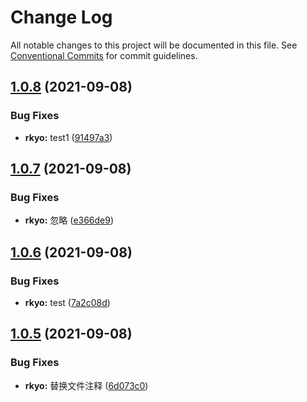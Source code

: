 # Change Log

All notable changes to this project will be documented in this file.
See [Conventional Commits](https://conventionalcommits.org) for commit guidelines.

## [1.0.8](https://github.com/xiaokyo/xiaokyo-packages/compare/@xiaokyo/rkyo@1.0.7...@xiaokyo/rkyo@1.0.8) (2021-09-08)


### Bug Fixes

* **rkyo:** test1 ([91497a3](https://github.com/xiaokyo/xiaokyo-packages/commit/91497a358485f93ec442f9e7a03346a3a656a841))





## [1.0.7](https://github.com/xiaokyo/xiaokyo-packages/compare/@xiaokyo/rkyo@1.0.6...@xiaokyo/rkyo@1.0.7) (2021-09-08)


### Bug Fixes

* **rkyo:** 忽略 ([e366de9](https://github.com/xiaokyo/xiaokyo-packages/commit/e366de9686d54c29154c8a8174b2160a71501d81))





## [1.0.6](https://github.com/xiaokyo/xiaokyo-packages/compare/@xiaokyo/rkyo@1.0.5...@xiaokyo/rkyo@1.0.6) (2021-09-08)


### Bug Fixes

* **rkyo:** test ([7a2c08d](https://github.com/xiaokyo/xiaokyo-packages/commit/7a2c08d459c69f7573368eec920373e31d22a592))





## [1.0.5](https://github.com/xiaokyo/xiaokyo-packages/compare/@xiaokyo/rkyo@1.0.4...@xiaokyo/rkyo@1.0.5) (2021-09-08)


### Bug Fixes

* **rkyo:** 替换文件注释 ([6d073c0](https://github.com/xiaokyo/xiaokyo-packages/commit/6d073c081f2b6e61e55f26732e5621e50fa00d1d))
